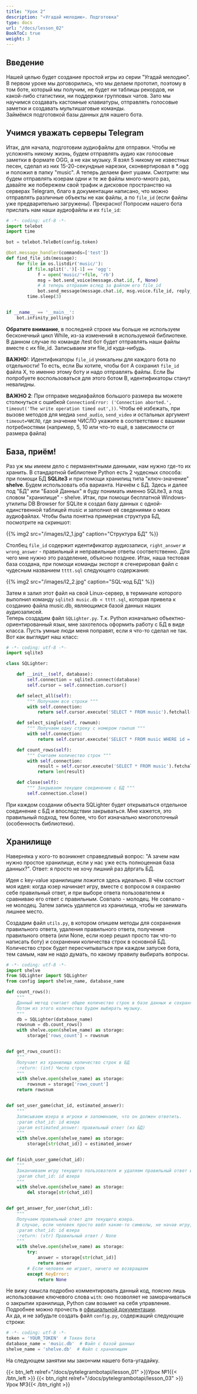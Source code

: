 ```yaml
---
title: "Урок 2"
description: "«Угадай мелодию». Подготовка"
type: docs
url: "/docs/lesson_02"
BookToC: true
weight: 3
---
```


## Введение
Нашей целью будет создание простой игры из серии "Угадай мелодию". В первом уроке мы договорились, что мы делаем прототип, поэтому в том боте, который мы получим, не будет ни таблицы рекордов, ни какой-либо статистики, ни поддержки групповых чатов. Зато мы научимся создавать кастомные клавиатуры, отправлять голосовые заметки и создавать мультишаговые команды.  
Займёмся подготовкой базы данных для нашего бота.

## Учимся уважать серверы Telegram

Итак, для начала, подготовим аудиофайлы для отправки. Чтобы не усложнять никому жизнь, будем отправлять аудио как голосовые заметки в формате OGG, а не как музыку. Я взял 5 никому не известных песен, сделал из них 15-20-секундные нарезки, сконвертировал в *.ogg и положил в папку "music". А теперь делаем финт ушами. Смотрите: мы будем отправлять юзерам одни и те же файлы много-много раз, давайте же побережем свой трафик и дисковое пространство на серверах Telegram, благо в документации написано, что можно отправлять различные объекты не как файлы, а по `file_id` (если файлы уже предварительно загружены). Прекрасно! Попросим нашего бота прислать нам наши аудиофайлы и их `file_id`:

```python
# -*- coding: utf-8 -*-
import telebot
import time

bot = telebot.TeleBot(config.token)

@bot.message_handler(commands=['test'])
def find_file_ids(message):
    for file in os.listdir('music/'):
        if file.split('.')[-1] == 'ogg':
            f = open('music/'+file, 'rb')
            msg = bot.send_voice(message.chat.id, f, None)
            # А теперь отправим вслед за файлом его file_id
            bot.send_message(message.chat.id, msg.voice.file_id, reply_to_message_id=msg.message_id)
        time.sleep(3)


if __name__ == '__main__':
    bot.infinity_polling()
```

**Обратите внимание**, в последней строке мы больше не используем бесконечный цикл While, из-за изменений в используемой библиотеке. В данном случае по команде /test бот будет отправлять наши файлы вместе с их file_id. Записываем эти file_id куда-нибудь.

**ВАЖНО**!: Идентификаторы `file_id` уникальны для каждого бота по отдельности! То есть, если Вы хотите, чтобы бот А сохранил `file_id` файла Х, то именно этому боту и надо отправлять файлы. Если Вы попробуете воспользоваться для этого ботом B, идентификаторы станут невалидны.

**ВАЖНО 2**: При отправке медиафайлов большого размера вы можете столкнуться с ошибкой `ConnectionError: ('Connection aborted.', timeout('The write operation timed out',))`. Чтобы её избежать, при вызове методов для медиа `send_audio`, `send_video` и остальных аргумент `timeout=ЧИСЛО`, где значение ЧИСЛО укажите в соответствии с вашими потребностями (например, 5, 10 или что-то ещё, в зависимости от размера файла)

## База, приём!

Раз уж мы имеем дело с перманентными данными, нам нужно где-то их хранить. В стандартной библиотеке Python есть 2 чудесных способа: при помощи БД **SQLite3** и при помощи хранилищ типа "ключ-значение" **shelve**. Будем использовать оба варианта. Начнём с БД. Здесь и далее под "БД" или "Базой Данных" я буду понимать именно SQLite3, а под словом "хранилище" - shelve. Итак, при помощи бесплатной Windows-утилиты DB Browser for SQLite я создал базу данных с одной-единственной таблицей music и заполнил её сведениями о моих аудиофайлах. Чтобы была понятна примерная структура БД, посмотрите на скриншот:

{{% img2 src="/images/l2_1.jpg" caption="Структура БД" %}}

Столбец `file_id` содержит идентификатор аудиозаписи, `right_answer` и `wrong_answer` - правильный и неправильные ответы соответственно. Для чего мне нужно это разделение, объясню позднее. Итак, наша тестовая база создана, при помощи команды экспорт я сгенерировал файл с чудесным названием `tttt.sql` следующего содержания:

{{% img2 src="/images/l2_2.jpg" caption="SQL-код БД" %}}

Затем я залил этот файл на свой Linux-сервер, в терминале которого выполнил команду `sqlite3 music.db < tttt.sql`, которая привела к созданию файла music.db, являющимся базой данных наших аудиозаписей.  
Теперь создадим файл `SQLighter.py`. Т.к. Python изначально объектно-ориентированный язык, мне захотелось оформить работу с БД в виде класса. Пусть умные люди меня поправят, если я что-то сделал не так. Вот как выглядит наш класс:

```python
# -*- coding: utf-8 -*-
import sqlite3

class SQLighter:

    def __init__(self, database):
        self.connection = sqlite3.connect(database)
        self.cursor = self.connection.cursor()

    def select_all(self):
        """ Получаем все строки """
        with self.connection:
            return self.cursor.execute('SELECT * FROM music').fetchall()

    def select_single(self, rownum):
        """ Получаем одну строку с номером rownum """
        with self.connection:
            return self.cursor.execute('SELECT * FROM music WHERE id = ?', (rownum,)).fetchall()[0]

    def count_rows(self):
        """ Считаем количество строк """
        with self.connection:
            result = self.cursor.execute('SELECT * FROM music').fetchall()
            return len(result)

    def close(self):
        """ Закрываем текущее соединение с БД """
        self.connection.close()
```

При каждом создании объекта SQLighter будет открываться отдельное соединение с БД и впоследствии закрываться. Мне кажется, это правильный подход, тем более, что бот изначально многопоточный (особенность библиотеки).

## Хранилище

Наверняка у кого-то возникнет справедливый вопрос: "А зачем нам нужно простое хранилище, если у нас уже есть полноценная база данных?". Ответ: я просто не хочу лишний раз дёргать БД.

Идея с key-value хранилищем ложится здесь идеально. В чём состоит моя идея: когда юзер начинает игру, вместе с вопросом я сохраняю себе правильный ответ, и при выборе ответа пользователем я сравниваю его ответ с правильным. Совпало - молодец. Не совпало - не молодец. Затем запись удаляется из хранилища, чтобы не занимать лишнее место.

Создадим файл `utils.py`, в котором опишем методы для сохранения правильного ответа, удаления правильного ответа, получения правильного ответа (или None, если юзер решил просто так что-то написать боту) и сохранении количества строк в основной БД. Количество строк будет пересчитываться при каждом запуске бота, тем самым, нам не надо думать, по какому правилу выбирать вопросы.

```python
# -*- coding: utf-8 -*-
import shelve
from SQLighter import SQLighter
from config import shelve_name, database_name

def count_rows():
    """
    Данный метод считает общее количество строк в базе данных и сохраняет в хранилище.
    Потом из этого количества будем выбирать музыку.
    """
    db = SQLighter(database_name)
    rowsnum = db.count_rows()
    with shelve.open(shelve_name) as storage:
        storage['rows_count'] = rowsnum


def get_rows_count():
    """
    Получает из хранилища количество строк в БД
    :return: (int) Число строк
    """
    with shelve.open(shelve_name) as storage:
        rowsnum = storage['rows_count']
    return rowsnum


def set_user_game(chat_id, estimated_answer):
    """
    Записываем юзера в игроки и запоминаем, что он должен ответить.
    :param chat_id: id юзера
    :param estimated_answer: правильный ответ (из БД)
    """
    with shelve.open(shelve_name) as storage:
        storage[str(chat_id)] = estimated_answer


def finish_user_game(chat_id):
    """
    Заканчиваем игру текущего пользователя и удаляем правильный ответ из хранилища
    :param chat_id: id юзера
    """
    with shelve.open(shelve_name) as storage:
        del storage[str(chat_id)]


def get_answer_for_user(chat_id):
    """
    Получаем правильный ответ для текущего юзера.
    В случае, если человек просто ввёл какие-то символы, не начав игру, возвращаем None
    :param chat_id: id юзера
    :return: (str) Правильный ответ / None
    """
    with shelve.open(shelve_name) as storage:
        try:
            answer = storage[str(chat_id)]
            return answer
        # Если человек не играет, ничего не возвращаем
        except KeyError:
            return None
```

Не вижу смысла подробно комментировать данный код, поясню лишь использование ключевого слова `with`: оно позволяет не заморачиваться о закрытии хранилища, Python сам возьмет на себя управление. Подробнее можно прочесть в [официальной документации](https://docs.python.org/3/reference/compound_stmts.html#the-with-statement).  
Ах да, и не забудьте создать файл `config.py`, содержащий следующие строки:

```python
# -*- coding: utf-8 -*-
token = 'YOUR_TOKEN'  # Токен бота
database_name = 'music.db'  # Файл с базой данных
shelve_name = 'shelve.db'  # Файл с хранилищем
```

На следующем занятии мы закончим нашего бота-угадайку.


{{< btn_left relref="/docs/pytelegrambotapi/lesson_01" >}}Урок №1{{< /btn_left >}}
{{< btn_right relref="/docs/pytelegrambotapi/lesson_03" >}}Урок №3{{< /btn_right >}}
